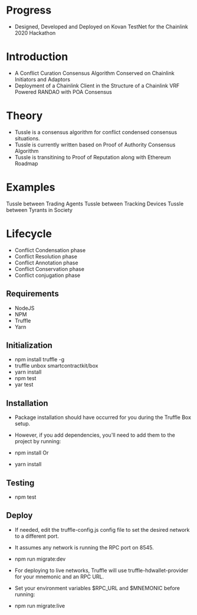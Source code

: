 # Progress
* Designed, Developed and Deployed on Kovan TestNet for the Chainlink 2020 Hackathon

# Introduction
* A Conflict Curation Consensus Algorithm Conserved on Chainlink Initiators and Adaptors
* Deployment of a Chainlink Client in the Structure of a Chainlink VRF Powered RANDAO with POA Consensus

# Theory
* Tussle is a consensus algorithm for conflict condensed consensus situations.
* Tussle is currently written based on Proof of Authority Consensus Algorithm
* Tussle is transitining to Proof of Reputation along with Ethereum Roadmap

# Examples
Tussle between Trading Agents
Tussle between Tracking Devices
Tussle between Tyrants in Society

# Lifecycle
* Conflict Condensation phase
* Conflict Resolution phase
* Conflict Annotation phase
* Conflict Conservation phase
* Conflict conjugation phase

## Requirements
* NodeJS
* NPM
* Truffle
* Yarn

## Initialization

* npm install truffle -g
* truffle unbox smartcontractkit/box
* yarn install
* npm test
* yar test

## Installation
* Package installation should have occurred for you during the Truffle Box setup. 
* However, if you add dependencies, you'll need to add them to the project by running:

* npm install Or
* yarn install

## Testing 
* npm test

## Deploy

* If needed, edit the truffle-config.js config file to set the desired network to a different port. 
* It assumes any network is running the RPC port on 8545.

* npm run migrate:dev

* For deploying to live networks, Truffle will use truffle-hdwallet-provider for your mnemonic and an RPC URL. 
* Set your environment variables $RPC_URL and $MNEMONIC before running:

* npm run migrate:live
